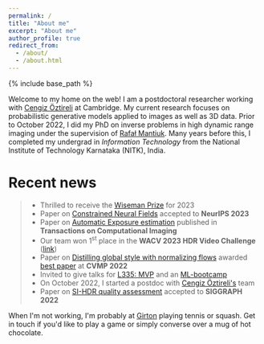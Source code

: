 ```yaml
---
permalink: /
title: "About me"
excerpt: "About me"
author_profile: true
redirect_from: 
  - /about/
  - /about.html
---
```


{% include base_path %}

Welcome to my home on the web! I am a postdoctoral researcher working with <a href="https://www.cl.cam.ac.uk/~aco41/" target="_blank">Cengiz Öztireli</a> at Cambridge. My current research focuses on probabilistic generative models applied to images as well as 3D data. Prior to October 2022, I did my PhD on inverse problems in high dynamic range imaging under the supervision of <a href="https://www.cl.cam.ac.uk/~rkm38/" target="_blank">Rafał Mantiuk</a>. Many years before this, I completed my undergrad in *Information Technology* from the National Institute of Technology Karnataka (NITK), India.

# Recent news
> * Thrilled to receive the <a href="https://www.cst.cam.ac.uk/wiseman-prize" target="_blank">Wiseman Prize</a> for 2023
> * Paper on <a href="/publication/2023-09-22-cnf" target="_blank">Constrained Neural Fields</a> accepted to **NeurIPS 2023**
> * Paper on <a href="publication/2023-07-31-exposure-estimation" target="_blank">Automatic Exposure estimation</a> published in **Transactions on Computational Imaging**
> * Our team won 1<sup>st</sup> place in the **WACV 2023 HDR Video Challenge** (<a href="https://sites.google.com/view/wacv2023-workshop-quality-va/competition" target="_blank">link</a>)
> * Paper on <a href="https://arxiv.org/abs/2209.15165" target="_blank">Distilling global style with normalizing flows</a> awarded <a href="https://twitter.com/CVMP/status/1598765125506600960" target="_blank">best paper</a> at **CVMP 2022**
> * Invited to give talks for [L335: MVP](https://paramhanji.github.io/talks/2022-11-09-mvp) and an [ML-bootcamp](https://paramhanji.github.io/talks/2022-10-26-ml-bootcamp)
> * On October 2022, I started a postdoc with <a href="https://www.cl.cam.ac.uk/~aco41/" target="_blank">Cengiz Öztireli's</a> team
> * Paper on <a href="https://www.cl.cam.ac.uk/research/rainbow/projects/sihdr_benchmark/" target="_blank">SI-HDR quality assessment</a> accepted to **SIGGRAPH 2022**

When I'm not working, I'm probably at <a href="https://www.girton.cam.ac.uk/" target="_blank">Girton</a> playing tennis or squash. Get in touch if you'd like to play a game or simply converse over a mug of hot chocolate.
